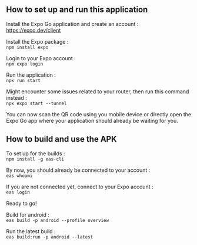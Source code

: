 ## How to set up and run this application

Install the Expo Go application and create an account : \
https://expo.dev/client

Install the Expo package : \
`npm install expo`

Login to your Expo account : \
`npm expo login`

Run the application : \
`npx run start`

Might encounter some issues related to your router, then run this command instead : \
`npx expo start --tunnel`

You can now scan the QR code using you mobile device or directly open the Expo Go app where your application should already be waiting for you.

## How to build and use the APK

To set up for the builds : \
`npm install -g eas-cli`

By now, you should already be connected to your account : \
`eas whoami`

If you are not connected yet, connect to your Expo account : \
`eas login`

Ready to go!

Build for android : \
`eas build -p android --profile overview`

Run the latest build : \
`eas build:run -p android --latest`